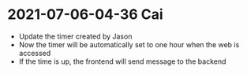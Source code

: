 # 2021-07-06-04-36 Cai
- Update the timer created by Jason
- Now the timer will be automatically set to one hour when the web is accessed
- If the time is up, the frontend will send message to the backend